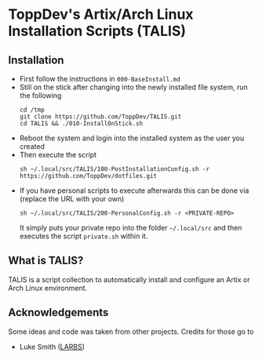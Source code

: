 # ToppDev's Artix/Arch Linux Installation Scripts (TALIS)

## Installation

- First follow the instructions in `000-BaseInstall.md`
- Still on the stick after changing into the newly installed file system, run the following
    ```
    cd /tmp
    git clone https://github.com/ToppDev/TALIS.git
    cd TALIS && ./010-InstallOnStick.sh
    ```
- Reboot the system and login into the installed system as the user you created
- Then execute the script
    ```
    sh ~/.local/src/TALIS/100-PostInstallationConfig.sh -r https://github.com/ToppDev/dotfiles.git
    ```
- If you have personal scripts to execute afterwards this can be done via (replace the URL with your own)
    ```
   sh ~/.local/src/TALIS/200-PersonalConfig.sh -r <PRIVATE-REPO>
   ```
   It simply puts your private repo into the folder `~/.local/src` and then executes the script `private.sh` within it.

## What is TALIS?

TALIS is a script collection to automatically install and configure an Artix or Arch Linux environment.

## Acknowledgements

Some ideas and code was taken from other projects. Credits for those go to

* Luke Smith ([LARBS](https://github.com/LukeSmithxyz/LARBS))